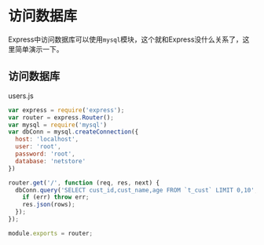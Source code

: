 # 访问数据库

Express中访问数据库可以使用`mysql`模块，这个就和Express没什么关系了，这里简单演示一下。

## 访问数据库

users.js
```javascript
var express = require('express');
var router = express.Router();
var mysql = require('mysql')
var dbConn = mysql.createConnection({
  host: 'localhost',
  user: 'root',
  password: 'root',
  database: 'netstore'
})

router.get('/', function (req, res, next) {
  dbConn.query('SELECT cust_id,cust_name,age FROM `t_cust` LIMIT 0,10', function (err, rows, fields) {
    if (err) throw err;
    res.json(rows);
  });
});

module.exports = router;
```
